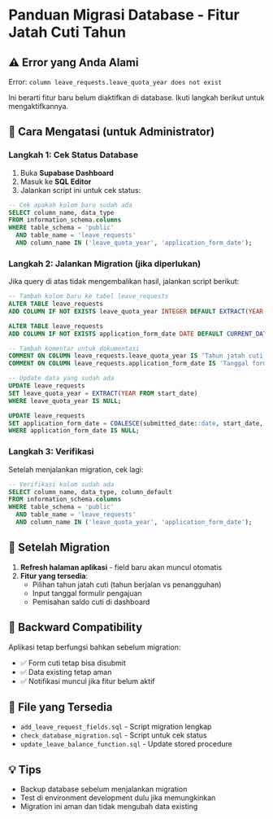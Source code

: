 # Panduan Migrasi Database - Fitur Jatah Cuti Tahun

## ⚠️ Error yang Anda Alami

Error: `column leave_requests.leave_quota_year does not exist`

Ini berarti fitur baru belum diaktifkan di database. Ikuti langkah berikut untuk mengaktifkannya.

## 🔧 Cara Mengatasi (untuk Administrator)

### Langkah 1: Cek Status Database

1. Buka **Supabase Dashboard**
2. Masuk ke **SQL Editor**
3. Jalankan script ini untuk cek status:

```sql
-- Cek apakah kolom baru sudah ada
SELECT column_name, data_type
FROM information_schema.columns
WHERE table_schema = 'public'
  AND table_name = 'leave_requests'
  AND column_name IN ('leave_quota_year', 'application_form_date');
```

### Langkah 2: Jalankan Migration (jika diperlukan)

Jika query di atas tidak mengembalikan hasil, jalankan script berikut:

```sql
-- Tambah kolom baru ke tabel leave_requests
ALTER TABLE leave_requests
ADD COLUMN IF NOT EXISTS leave_quota_year INTEGER DEFAULT EXTRACT(YEAR FROM CURRENT_DATE);

ALTER TABLE leave_requests
ADD COLUMN IF NOT EXISTS application_form_date DATE DEFAULT CURRENT_DATE;

-- Tambah komentar untuk dokumentasi
COMMENT ON COLUMN leave_requests.leave_quota_year IS 'Tahun jatah cuti yang digunakan';
COMMENT ON COLUMN leave_requests.application_form_date IS 'Tanggal formulir pengajuan cuti';

-- Update data yang sudah ada
UPDATE leave_requests
SET leave_quota_year = EXTRACT(YEAR FROM start_date)
WHERE leave_quota_year IS NULL;

UPDATE leave_requests
SET application_form_date = COALESCE(submitted_date::date, start_date, CURRENT_DATE)
WHERE application_form_date IS NULL;
```

### Langkah 3: Verifikasi

Setelah menjalankan migration, cek lagi:

```sql
-- Verifikasi kolom sudah ada
SELECT column_name, data_type, column_default
FROM information_schema.columns
WHERE table_schema = 'public'
  AND table_name = 'leave_requests'
  AND column_name IN ('leave_quota_year', 'application_form_date');
```

## 🚀 Setelah Migration

1. **Refresh halaman aplikasi** - field baru akan muncul otomatis
2. **Fitur yang tersedia**:
   - Pilihan tahun jatah cuti (tahun berjalan vs penangguhan)
   - Input tanggal formulir pengajuan
   - Pemisahan saldo cuti di dashboard

## 🔄 Backward Compatibility

Aplikasi tetap berfungsi bahkan sebelum migration:

- ✅ Form cuti tetap bisa disubmit
- ✅ Data existing tetap aman
- ✅ Notifikasi muncul jika fitur belum aktif

## 📁 File yang Tersedia

- `add_leave_request_fields.sql` - Script migration lengkap
- `check_database_migration.sql` - Script untuk cek status
- `update_leave_balance_function.sql` - Update stored procedure

## 💡 Tips

- Backup database sebelum menjalankan migration
- Test di environment development dulu jika memungkinkan
- Migration ini aman dan tidak mengubah data existing
